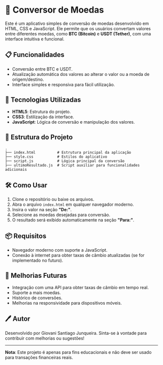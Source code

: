 # 💱 Conversor de Moedas

Este é um aplicativo simples de conversão de moedas desenvolvido em HTML, CSS e JavaScript. Ele permite que os usuários convertam valores entre diferentes moedas, como **BTC (Bitcoin)** e **USDT (Tether)**, com uma interface intuitiva e funcional.

## 📋 Funcionalidades

- Conversão entre BTC e USDT.
- Atualização automática dos valores ao alterar o valor ou a moeda de origem/destino.
- Interface simples e responsiva para fácil utilização.

## 🚀 Tecnologias Utilizadas

- **HTML5**: Estrutura do projeto.
- **CSS3**: Estilização da interface.
- **JavaScript**: Lógica de conversão e manipulação dos valores.

## 📂 Estrutura do Projeto

```plaintext
.
├── index.html          # Estrutura principal da aplicação
├── style.css           # Estilos do aplicativo
├── script.js           # Lógica principal da conversão
├── ultimoResultado.js  # Script auxiliar para funcionalidades adicionais
```

## 🛠 Como Usar

1. Clone o repositório ou baixe os arquivos.
2. Abra o arquivo `index.html` em qualquer navegador moderno.
3. Insira o valor na seção **"De:"**.
4. Selecione as moedas desejadas para conversão.
5. O resultado será exibido automaticamente na seção **"Para:"**.

## 📦 Requisitos

- Navegador moderno com suporte a JavaScript.
- Conexão à internet para obter taxas de câmbio atualizadas (se for implementado no futuro).

## 🌟 Melhorias Futuras

- Integração com uma API para obter taxas de câmbio em tempo real.
- Suporte a mais moedas.
- Histórico de conversões.
- Melhorias na responsividade para dispositivos móveis.

## 🖊️ Autor

Desenvolvido por Giovani Santiago Junqueira. Sinta-se à vontade para contribuir com melhorias ou sugestões!

---

**Nota**: Este projeto é apenas para fins educacionais e não deve ser usado para transações financeiras reais.
